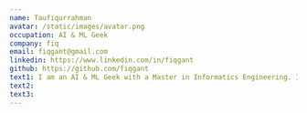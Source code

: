 ```yaml
---
name: Taufiqurrahman
avatar: /static/images/avatar.png
occupation: AI & ML Geek
company: fiq
email: fiqgant@gmail.com
linkedin: https://www.linkedin.com/in/fiqgant
github: https://github.com/fiqgant
text1: I am an AI & ML Geek with a Master in Informatics Engineering. I am passionate about Machine Learning and Artificial Intelligence.
text2:
text3:
---
```

